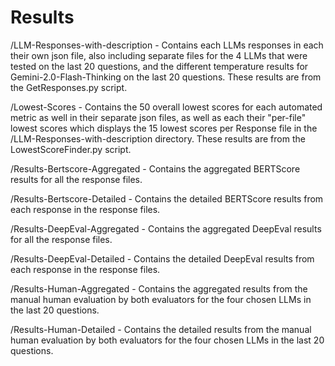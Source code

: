 # Results

/LLM-Responses-with-description - Contains each LLMs responses in each their own json file, also including separate files for the 4 LLMs that were tested on the last 20 questions, and the different temperature results for Gemini-2.0-Flash-Thinking on the last 20 questions. These results are from the GetResponses.py script.

/Lowest-Scores - Contains the 50 overall lowest scores for each automated metric as well in their separate json files, as well as each their "per-file" lowest scores which displays the 15 lowest scores per Response file in the /LLM-Responses-with-description directory. These results are from the LowestScoreFinder.py script.

/Results-Bertscore-Aggregated - Contains the aggregated BERTScore results for all the response files.

/Results-Bertscore-Detailed - Contains the detailed BERTScore results from each response in the response files.

/Results-DeepEval-Aggregated - Contains the aggregated DeepEval results for all the response files.

/Results-DeepEval-Detailed - Contains the detailed DeepEval results from each response in the response files.

/Results-Human-Aggregated - Contains the aggregated results from the manual human evaluation by both evaluators for the four chosen LLMs in the last 20 questions.

/Results-Human-Detailed - Contains the detailed results from the manual human evaluation by both evaluators for the four chosen LLMs in the last 20 questions.